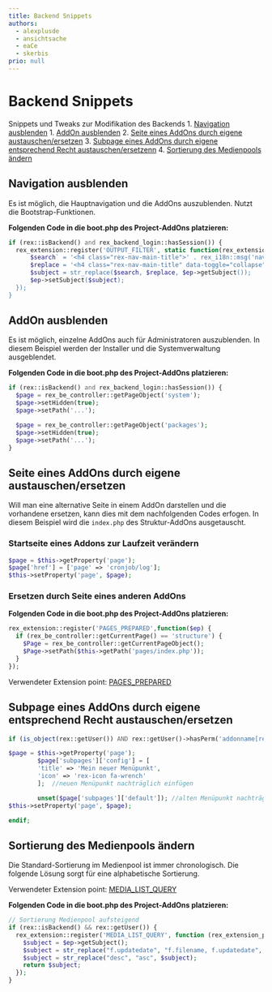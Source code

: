 ```yaml
---
title: Backend Snippets
authors:
  - alexplusde
  - ansichtsache
  - eaCe
  - skerbis
prio: null
---
```


# Backend Snippets

Snippets und Tweaks zur Modifikation des Backends 1. [Navigation ausblenden](backend_snippets.md#navhide) 1. [AddOn ausblenden](backend_snippets.md#addonhide) 2. [Seite eines AddOns durch eigene austauschen/ersetzen](backend_snippets.md#replacepage) 3. [Subpage eines AddOns durch eigene entsprechend Recht austauschen/ersetzenn](backend_snippets.md#replacepage2) 4. [Sortierung des Medienpools ändern](backend_snippets.md#mediasort)

## Navigation ausblenden

Es ist möglich, die Hauptnavigation und die AddOns auszublenden. Nutzt die Bootstrap-Funktionen.

**Folgenden Code in die boot.php des Project-AddOns platzieren:**

```php
if (rex::isBackend() and rex_backend_login::hasSession()) {
  rex_extension::register('OUTPUT_FILTER', static function(rex_extension_point $ep) {
      $search` = '<h4 class="rex-nav-main-title">' . rex_i18n::msg('navigation_addons') . '</h4>' . "\n        " . '<ul class="rex-nav-main-list nav nav-pills nav-stacked">';
      $replace = '<h4 class="rex-nav-main-title" data-toggle="collapse" data-target="#'.rex_i18n::msg('navigation_addons').'">'.rex_i18n::msg('navigation_addons').'</h4><ul class="rex-nav-main-list nav nav-pills nav-stacked collapse" id="'.rex_i18n::msg('navigation_addons').'">';    
      $subject = str_replace($search, $replace, $ep->getSubject());
      $ep->setSubject($subject);
  });
}
```

## AddOn ausblenden

Es ist möglich, einzelne AddOns auch für Administratoren auszublenden. In diesem Beispiel werden der Installer und die Systemverwaltung ausgeblendet.

**Folgenden Code in die boot.php des Project-AddOns platzieren:**

```php
if (rex::isBackend() and rex_backend_login::hasSession()) {
  $page = rex_be_controller::getPageObject('system');
  $page->setHidden(true);
  $page->setPath('...');

  $page = rex_be_controller::getPageObject('packages');
  $page->setHidden(true);
  $page->setPath('...');
}
```

## Seite eines AddOns durch eigene austauschen/ersetzen

Will man eine alternative Seite in einem AddOn darstellen und die vorhandene ersetzen, kann dies mit dem nachfolgenden Codes erfogen. In diesem Beispiel wird die `index.php` des Struktur-AddOns ausgetauscht.

### Startseite eines Addons zur Laufzeit verändern

```php
$page = $this->getProperty('page');
$page['href'] = ['page' => 'cronjob/log'];
$this->setProperty('page', $page);
```

### Ersetzen durch Seite eines anderen AddOns

**Folgenden Code in die boot.php des Project-AddOns platzieren:**

```php
rex_extension::register('PAGES_PREPARED',function($ep) {
  if (rex_be_controller::getCurrentPage() == 'structure') {
    $Page = rex_be_controller::getCurrentPageObject();
    $Page->setPath($this->getPath('pages/index.php'));
  }
});
```

Verwendeter Extension point: [PAGES\_PREPARED](https://github.com/redaxo/redaxo/blob/591146a1dc60e8aacefd58dc9b7e9c307c0983b9/redaxo/src/core/backend.php#L132)

## Subpage eines AddOns durch eigene entsprechend Recht austauschen/ersetzen

```php
if (is_object(rex::getUser()) AND rex::getUser()->hasPerm('addonname[recht]') AND !rex::getUser()->isAdmin()):

$page = $this->getProperty('page');
        $page['subpages']['config'] = [
        'title' => 'Mein neuer Menüpunkt', 
        'icon' => 'rex-icon fa-wrench'
        ];  //neuen Menüpunkt nachträglich einfügen

        unset($page['subpages']['default']); //alten Menüpunkt nachträglich entfernen
$this->setProperty('page', $page);

endif;
```

## Sortierung des Medienpools ändern

Die Standard-Sortierung im Medienpool ist immer chronologisch. Die folgende Lösung sorgt für eine alphabetische Sortierung.

Verwendeter Extension point: [MEDIA\_LIST\_QUERY](https://github.com/redaxo/redaxo/blob/0b624db20ce0baab171ff054d975645e22eceed8/redaxo/src/addons/mediapool/pages/media.php#L637-L642)

**Folgenden Code in die boot.php des Project-AddOns platzieren:**

```php
// Sortierung Medienpool aufsteigend
if (rex::isBackend() && rex::getUser()) {
  rex_extension::register('MEDIA_LIST_QUERY', function (rex_extension_point $ep) {
    $subject = $ep->getSubject();
    $subject = str_replace("f.updatedate", "f.filename, f.updatedate", $subject);
    $subject = str_replace("desc", "asc", $subject);
    return $subject;
  });
}
```


